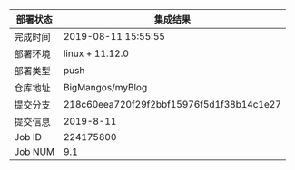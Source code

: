 部署状态 | 集成结果
---|---
完成时间 | 2019-08-11 15:55:55
部署环境 | linux + 11.12.0
部署类型 | push
仓库地址 | BigMangos/myBlog
提交分支 | 218c60eea720f29f2bbf15976f5d1f38b14c1e27
提交信息 | 2019-8-11
Job ID   | 224175800
Job NUM  | 9.1
